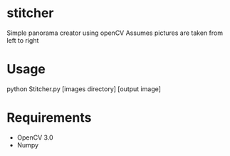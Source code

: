 # stitcher
Simple panorama creator using openCV
Assumes pictures are taken from left to right

# Usage
python Stitcher.py [images directory] [output image]

# Requirements
- OpenCV 3.0
- Numpy
